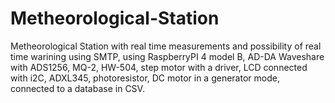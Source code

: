 # Metheorological-Station
Metheorological Station with real time measurements and possibility of real time warining using SMTP, using RaspberryPI 4 model B, AD-DA Waveshare with ADS1256, MQ-2, HW-504, step motor with a driver, LCD connected with i2C, ADXL345, photoresistor, DC motor in a generator mode, connected to a database in CSV.
